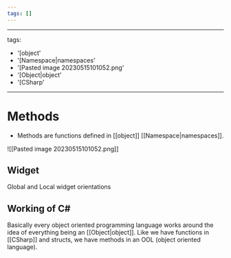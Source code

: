 ```yaml
---
tags: []
---
```


---
tags:
- '[object'
- '[Namespace|namespaces'
- '[Pasted image 20230515101052.png'
- '[Object|object'
- '[CSharp'
---

# Methods
- Methods are functions defined in [[object]] [[Namespace|namespaces]].

![[Pasted image 20230515101052.png]]

## Widget

Global and Local widget orientations

## Working of C# 

Basically every object oriented programming language works around the idea of everything being an [[Object|object]].  Like we have functions in [[CSharp]] and structs, we have methods in an OOL (object oriented language).